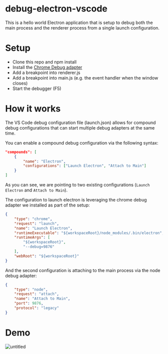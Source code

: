 # debug-electron-vscode

This is a hello world Electron application that is setup to debug both the main process and the renderer process from a single launch configuration.

# Setup

* Clone this repo and npm install
* Install the [Chrome Debug adapter](https://marketplace.visualstudio.com/items?itemName=msjsdiag.debugger-for-chrome)
* Add a breakpoint into renderer.js
* Add a breakpoint into main.js (e.g. the event handler when the window closes)
* Start the debugger (F5)

# How it works

The VS Code debug configuration file (launch.json) allows for compound debug configurations that can start multiple debug adapters at the same time. 

You can enable a compound debug configuration via the following syntax:

```json
"compounds": [
    {
        "name": "Electron",
        "configurations": ["Launch Electron", "Attach to Main"]
    }
]
```

As you can see, we are pointing to two existing configurations (`Launch Electron` and `Attach to Main`).

The configuration to launch electron is leveraging the chrome debug adapter we installed as part of the setup:

```json
{
    "type": "chrome",
    "request": "launch",
    "name": "Launch Electron",
    "runtimeExecutable": "${workspaceRoot}/node_modules/.bin/electron",
    "runtimeArgs": [
        "${workspaceRoot}",
        "--debug=9876"
    ],
    "webRoot": "${workspaceRoot}"
}
```

And the second configuration is attaching to the main process via the node debug adapter:

```json
{
    "type": "node",
    "request": "attach",
    "name": "Attach to Main",
    "port": 9876,
    "protocol": "legacy"
}
```

# Demo

![untitled](https://cloud.githubusercontent.com/assets/900690/24273354/1d8173d4-0fdf-11e7-975e-2629ee5a5543.gif)
